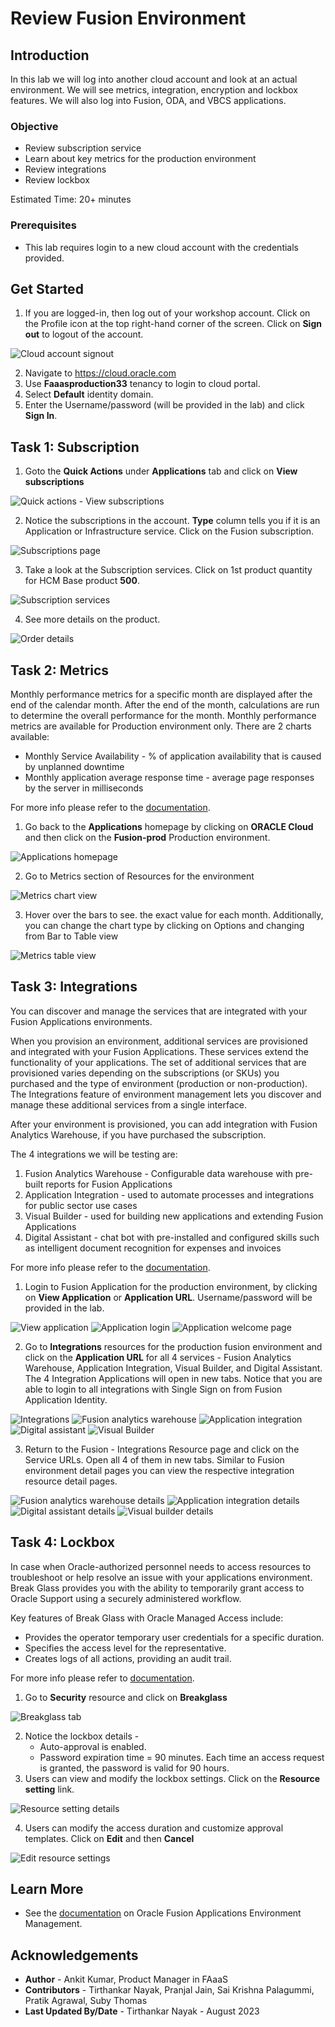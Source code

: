 # Review Fusion Environment

## Introduction
In this lab we will log into another cloud account and look at an actual environment. We will see metrics, integration, encryption and lockbox features. We will also log into Fusion, ODA, and VBCS applications.

### Objective
* Review subscription service
* Learn about key metrics for the production environment 
* Review integrations
* Review lockbox

Estimated Time: 20+ minutes

### Prerequisites
* This lab requires login to a new cloud account with the credentials provided.

## Get Started
1. If you are logged-in, then log out of your workshop account. Click on the Profile icon at the top right-hand corner of the screen. Click on **Sign out** to logout of the account.

  ![Cloud account signout](images/get-started/cloud-account-signout.png)

2. Navigate to https://cloud.oracle.com
3. Use **Faaasproduction33** tenancy to login to cloud portal.
4. Select **Default** identity domain.
5. Enter the Username/password (will be provided in the lab) and click **Sign In**.

## Task 1: Subscription
1. Goto the **Quick Actions** under **Applications** tab and click on **View subscriptions**

  ![Quick actions - View subscriptions](images/task1/view-subscription.png)

2. Notice the subscriptions in the account. **Type** column tells you if it is an Application or Infrastructure service. Click on the Fusion subscription.

  ![Subscriptions page](images/task1/subscriptions-page.png)

3. Take a look at the Subscription services. Click on 1st product quantity for HCM Base product **500**.

  ![Subscription services](images/task1/subscription-services.png)

4. See more details on the product.

  ![Order details](images/task1/order-details-panel.png)

## Task 2: Metrics
Monthly performance metrics for a specific month are displayed after the end of the calendar month. After the end of the month, calculations are run to determine the overall performance for the month. Monthly performance metrics are available for Production environment only. There are 2 charts available:
- Monthly Service Availability - % of application availability that is caused by unplanned downtime
- Monthly application average response time - average page responses by the server in milliseconds

For more info please refer to the [documentation](https://docs.oracle.com/en-us/iaas/Content/fusion-applications/metrics.htm).

1. Go back to the **Applications** homepage by clicking on **ORACLE Cloud** and then click on the **Fusion-prod** Production environment.

  ![Applications homepage](images/task2/apps-homepage.png)

2. Go to Metrics section of Resources for the environment

  ![Metrics chart view](images/task2/metrics-chart-view.png)

3. Hover over the bars to see. the exact value for each month. Additionally, you can change the chart type by clicking on Options and changing from Bar to Table view

  ![Metrics table view](images/task2/metrics-table-view.png)

## Task 3: Integrations
You can discover and manage the services that are integrated with your Fusion Applications environments. 

When you provision an environment, additional services are provisioned and integrated with your Fusion Applications. These services extend the functionality of your applications. The set of additional services that are provisioned varies depending on the subscriptions (or SKUs) you purchased and the type of environment (production or non-production). The Integrations feature of environment management lets you discover and manage these additional services from a single interface.

After your environment is provisioned, you can add integration with Fusion Analytics Warehouse, if you have purchased the subscription.

The 4 integrations we will be testing are:
1. Fusion Analytics Warehouse - Configurable data warehouse with pre-built reports for Fusion Applications
2. Application Integration - used to automate processes and integrations for public sector use cases
3. Visual Builder - used for building new applications and extending Fusion Applications
4. Digital Assistant - chat bot with pre-installed and configured skills such as intelligent document recognition for expenses and invoices

For more info please refer to the [documentation](https://docs.oracle.com/en-us/iaas/Content/fusion-applications/manage-integrations.htm).

1. Login to Fusion Application for the production environment, by clicking on **View Application** or **Application URL**. Username/password will be provided in the lab.
 
  ![View application](images/task3/view-application.png)
  ![Application login](images/task3/application-login.png)
  ![Application welcome page](images/task3/application-welcome-page.png)

2. Go to **Integrations** resources for the production fusion environment and click on the **Application URL** for all 4 services - Fusion Analytics Warehouse, Application Integration, Visual Builder, and Digital Assistant. The 4 Integration Applications will open in new tabs. Notice that you are able to login to all integrations with Single Sign on from Fusion Application Identity.

  ![Integrations](images/task3/integrations-section.png)
  ![Fusion analytics warehouse](images/task3/fusion-analytics-warehouse.png)
  ![Application integration](images/task3/application-integration.png)
  ![Digital assistant](images/task3/digital-assistant.png)
  ![Visual Builder](images/task3/visual-builder.png)

3. Return to the Fusion - Integrations Resource page and click on the Service URLs. Open all 4 of them in new tabs. Similar to Fusion environment detail pages you can view the respective integration resource detail pages.
    
  ![Fusion analytics warehouse details](images/task3/faw-details.png)
  ![Application integration details](images/task3/application-integration-details.png)
  ![Digital assistant details](images/task3/digital-assistant-details.png)
  ![Visual builder details](images/task3/visual-builder-details.png)

## Task 4: Lockbox
In case when Oracle-authorized personnel needs to access resources to troubleshoot or help resolve an issue with your applications environment. Break Glass provides you with the ability to temporarily grant access to Oracle Support using a securely administered workflow.

Key features of Break Glass with Oracle Managed Access include:
- Provides the operator temporary user credentials for a specific duration.
- Specifies the access level for the representative.
- Creates logs of all actions, providing an audit trail.

For more info please refer to [documentation](https://docs.oracle.com/en-us/iaas/Content/fusion-applications/manage-security-break-glass.htm).

1. Go to **Security** resource and click on **Breakglass**

  ![Breakglass tab](images/task4/breakglass-tab.png)

2. Notice the lockbox details -
    - Auto-approval is enabled. 
    - Password expiration time = 90 minutes. Each time an access request is granted, the password is valid for 90 hours.
3. Users can view and modify the lockbox settings. Click on the **Resource setting** link.

  ![Resource setting details](images/task4/resource-setting-details.png)

4. Users can modify the access duration and customize approval templates. Click on **Edit** and then **Cancel**

  ![Edit resource settings](images/task4/edit-resource-settings.png)

## Learn More
* See the [documentation](https://docs.oracle.com/en-us/iaas/Content/fusion-applications/home.htm) on Oracle Fusion Applications Environment Management.

## Acknowledgements
* **Author** - Ankit Kumar, Product Manager in FAaaS
* **Contributors** -  Tirthankar Nayak, Pranjal Jain, Sai Krishna Palagummi, Pratik Agrawal, Suby Thomas
* **Last Updated By/Date** - Tirthankar Nayak - August 2023
